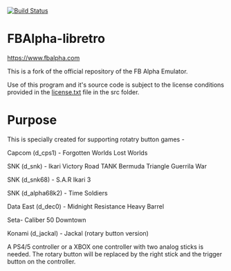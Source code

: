 [![Build Status](https://travis-ci.org/libretro/fbalpha.svg?branch=master)](https://travis-ci.org/libretro/fbalpha)

# FBAlpha-libretro
https://www.fbalpha.com

This is a fork of the official repository of the FB Alpha Emulator.

Use of this program and it's source code is subject to the license conditions provided in the [license.txt](src/license.txt) file in the src folder.

# Purpose
This is specially created for supporting rotatry button games -

Capcom (d_cps1) -
Forgotten Worlds
Lost Worlds

SNK (d_snk) -
Ikari
Victory Road
TANK
Bermuda Triangle
Guerrila War

SNK (d_snk68) -
S.A.R
Ikari 3

SNK (d_alpha68k2) -
Time Soldiers

Data East (d_dec0) -
Midnight Resistance
Heavy Barrel

Seta-
Caliber 50
Downtown

Konami (d_jackal) -
Jackal (rotary button version)

A PS4/5 controller or a XBOX one controller with two analog sticks is needed. The rotary button will be replaced by the right stick and the trigger button on the controller.

